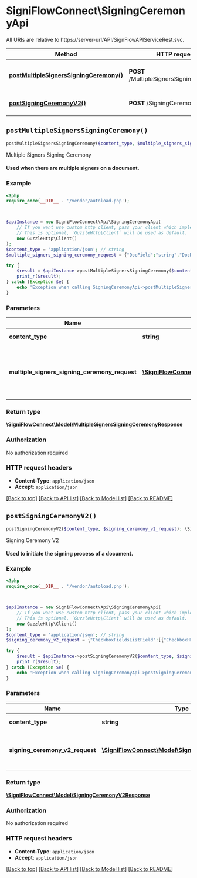 # SigniFlowConnect\SigningCeremonyApi

All URIs are relative to https://server-url/API/SignFlowAPIServiceRest.svc.

Method | HTTP request | Description
------------- | ------------- | -------------
[**postMultipleSignersSigningCeremony()**](SigningCeremonyApi.md#postMultipleSignersSigningCeremony) | **POST** /MultipleSignersSigningCeremony | Multiple Signers Signing Ceremony
[**postSigningCeremonyV2()**](SigningCeremonyApi.md#postSigningCeremonyV2) | **POST** /SigningCeremonyV2 | Signing Ceremony V2


## `postMultipleSignersSigningCeremony()`

```php
postMultipleSignersSigningCeremony($content_type, $multiple_signers_signing_ceremony_request): \SigniFlowConnect\Model\MultipleSignersSigningCeremonyResponse
```

Multiple Signers Signing Ceremony

#### Used when there are multiple signers on a document.

### Example

```php
<?php
require_once(__DIR__ . '/vendor/autoload.php');



$apiInstance = new SigniFlowConnect\Api\SigningCeremonyApi(
    // If you want use custom http client, pass your client which implements `GuzzleHttp\ClientInterface`.
    // This is optional, `GuzzleHttp\Client` will be used as default.
    new GuzzleHttp\Client()
);
$content_type = 'application/json'; // string
$multiple_signers_signing_ceremony_request = {"DocField":"string","DocNameField":"string","LoginPasswordField":"12345","LoginUserNameField":"John@gmail.com","SignerListField":[{"SignatureHField":0,"SignatureImageField":"string","SignatureImageIncludeBorderField":true,"SignatureImageIncludeReasonField":true,"SignatureImageIncludeSignedByField":true,"SignatureImageIncludeSignedDateField":true,"SignatureImageTypeField":0,"SignaturePageField":0,"SignatureWField":0,"SignatureXField":0,"SignatureYField":0,"SignerEmailField":"string","SignerFullNameField":"string","SignerIndentificationNumberField":"string","SignerLocationField":"string","SignerMobileNumberField":"string","SignerReasonField":"string","SignerTrustOriginField":"string","SignerTrustReferenceField":"string"}]}; // \SigniFlowConnect\Model\MultipleSignersSigningCeremonyRequest | ##### Multiple Signers Signing Ceremony Request Model

try {
    $result = $apiInstance->postMultipleSignersSigningCeremony($content_type, $multiple_signers_signing_ceremony_request);
    print_r($result);
} catch (Exception $e) {
    echo 'Exception when calling SigningCeremonyApi->postMultipleSignersSigningCeremony: ', $e->getMessage(), PHP_EOL;
}
```

### Parameters

Name | Type | Description  | Notes
------------- | ------------- | ------------- | -------------
 **content_type** | **string**|  | [default to &#39;application/json&#39;]
 **multiple_signers_signing_ceremony_request** | [**\SigniFlowConnect\Model\MultipleSignersSigningCeremonyRequest**](../Model/MultipleSignersSigningCeremonyRequest.md)| ##### Multiple Signers Signing Ceremony Request Model | [optional]

### Return type

[**\SigniFlowConnect\Model\MultipleSignersSigningCeremonyResponse**](../Model/MultipleSignersSigningCeremonyResponse.md)

### Authorization

No authorization required

### HTTP request headers

- **Content-Type**: `application/json`
- **Accept**: `application/json`

[[Back to top]](#) [[Back to API list]](../../README.md#endpoints)
[[Back to Model list]](../../README.md#models)
[[Back to README]](../../README.md)

## `postSigningCeremonyV2()`

```php
postSigningCeremonyV2($content_type, $signing_ceremony_v2_request): \SigniFlowConnect\Model\SigningCeremonyV2Response
```

Signing Ceremony V2

#### Used to initiate the signing process of a document.

### Example

```php
<?php
require_once(__DIR__ . '/vendor/autoload.php');



$apiInstance = new SigniFlowConnect\Api\SigningCeremonyApi(
    // If you want use custom http client, pass your client which implements `GuzzleHttp\ClientInterface`.
    // This is optional, `GuzzleHttp\Client` will be used as default.
    new GuzzleHttp\Client()
);
$content_type = 'application/json'; // string
$signing_ceremony_v2_request = {"CheckboxFieldsListField":[{"CheckboxHField":0,"CheckboxPageField":0,"CheckboxWField":0,"CheckboxXField":0,"CheckboxYField":0,"IsCheckedField":true}],"DocField":"string","DocNameField":"string","InitialFieldsListField":[{"InitialHField":0,"InitialImageField":"string","InitialImageTypeField":0,"InitialPageField":0,"InitialWField":0,"InitialXField":0,"InitialYField":0}],"LoginPasswordField":"string","LoginUserNameField":"string","SignatureHField":0,"SignatureImageField":"string","SignatureImageIncludeBorderField":true,"SignatureImageIncludeReasonField":true,"SignatureImageIncludeSignedByField":true,"SignatureImageIncludeSignedDateField":true,"SignatureImageTypeField":0,"SignaturePageField":0,"SignatureWField":0,"SignatureXField":0,"SignatureYField":0,"SignerEmailField":"string","SignerFullNameField":"string","SignerIdentificationNumberField":"string","SignerLocationField":"string","SignerMobileNumberField":"string","SignerReasonField":"string","SignerTrustOriginField":"string","SignerTrustReferenceField":"string","TextFieldsListField":[{"TextFieldHField":0,"TextFieldPageField":0,"TextFieldValueField":"string","TextFieldWField":0,"TextFieldXField":0,"TextFieldYField":0}]}; // \SigniFlowConnect\Model\SigningCeremonyV2Request | ##### Signing Ceremony V2 Request Model

try {
    $result = $apiInstance->postSigningCeremonyV2($content_type, $signing_ceremony_v2_request);
    print_r($result);
} catch (Exception $e) {
    echo 'Exception when calling SigningCeremonyApi->postSigningCeremonyV2: ', $e->getMessage(), PHP_EOL;
}
```

### Parameters

Name | Type | Description  | Notes
------------- | ------------- | ------------- | -------------
 **content_type** | **string**|  | [default to &#39;application/json&#39;]
 **signing_ceremony_v2_request** | [**\SigniFlowConnect\Model\SigningCeremonyV2Request**](../Model/SigningCeremonyV2Request.md)| ##### Signing Ceremony V2 Request Model | [optional]

### Return type

[**\SigniFlowConnect\Model\SigningCeremonyV2Response**](../Model/SigningCeremonyV2Response.md)

### Authorization

No authorization required

### HTTP request headers

- **Content-Type**: `application/json`
- **Accept**: `application/json`

[[Back to top]](#) [[Back to API list]](../../README.md#endpoints)
[[Back to Model list]](../../README.md#models)
[[Back to README]](../../README.md)
